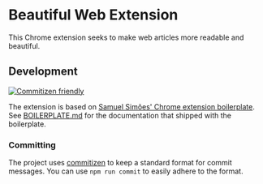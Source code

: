 # Beautiful Web Extension

This Chrome extension seeks to make web articles more readable and beautiful.

## Development

[![Commitizen friendly](https://img.shields.io/badge/commitizen-friendly-brightgreen.svg)](http://commitizen.github.io/cz-cli/)

The extension is based on [Samuel Simões' Chrome extension boilerplate](https://github.com/samuelsimoes/chrome-extension-webpack-boilerplate). See [BOILERPLATE.md](BOILERPLATE.md) for the documentation that shipped with the boilerplate.

### Committing

The project uses [commitizen](`http://commitizen.github.io/cz-cli/`) to keep a standard format for commit messages. You can use `npm run commit` to easily adhere to the format.
